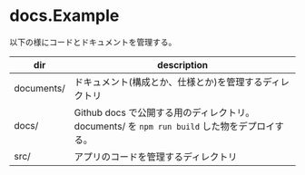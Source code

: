 # docs.Example

以下の様にコードとドキュメントを管理する。

| dir        | description                                                                                  |
|------------|----------------------------------------------------------------------------------------------|
| documents/ | ドキュメント(構成とか、仕様とか)を管理するディレクトリ                                       |
| docs/      | Github docs で公開する用のディレクトリ。documents/ を `npm run build` した物をデプロイする。 |
| src/       | アプリのコードを管理するディレクトリ                                                         |
